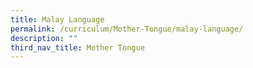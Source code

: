 ```yaml
---
title: Malay Language
permalink: /curriculum/Mother-Tongue/malay-language/
description: ""
third_nav_title: Mother Tongue
---
```

